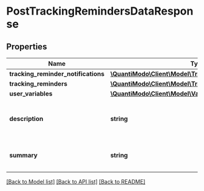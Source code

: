 # PostTrackingRemindersDataResponse

## Properties
Name | Type | Description | Notes
------------ | ------------- | ------------- | -------------
**tracking_reminder_notifications** | [**\QuantiModo\Client\Model\TrackingReminderNotification[]**](TrackingReminderNotification.md) |  | [optional] 
**tracking_reminders** | [**\QuantiModo\Client\Model\TrackingReminder[]**](TrackingReminder.md) |  | [optional] 
**user_variables** | [**\QuantiModo\Client\Model\Variable[]**](Variable.md) |  | [optional] 
**description** | **string** | Can be used as body of help info popup | [optional] 
**summary** | **string** | Can be used as title in help info popup | [optional] 

[[Back to Model list]](../README.md#documentation-for-models) [[Back to API list]](../README.md#documentation-for-api-endpoints) [[Back to README]](../README.md)


